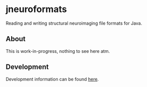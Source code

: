# jneuroformats
Reading and writing structural neuroimaging file formats for Java.

## About

This is work-in-progress, nothing to see here atm.

## Development

Development information can be found [here](./jneuroformats/README.md).

